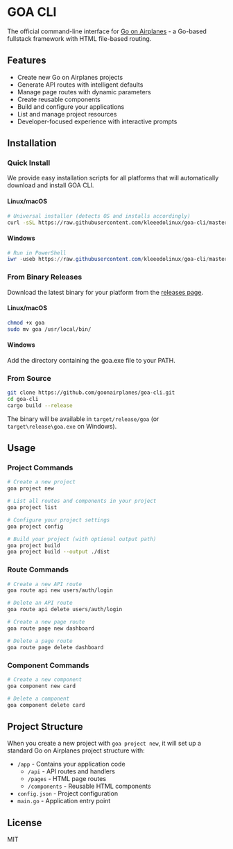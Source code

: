 # GOA CLI

The official command-line interface for [Go on Airplanes](https://github.com/kleeedolinux/goonairplanes) - a Go-based fullstack framework with HTML file-based routing.

## Features

- Create new Go on Airplanes projects
- Generate API routes with intelligent defaults
- Manage page routes with dynamic parameters
- Create reusable components
- Build and configure your applications
- List and manage project resources
- Developer-focused experience with interactive prompts

## Installation

### Quick Install

We provide easy installation scripts for all platforms that will automatically download and install GOA CLI.

#### Linux/macOS
```bash
# Universal installer (detects OS and installs accordingly)
curl -sSL https://raw.githubusercontent.com/kleeedolinux/goa-cli/master/scripts/install.sh | bash
```

#### Windows
```powershell
# Run in PowerShell
iwr -useb https://raw.githubusercontent.com/kleeedolinux/goa-cli/master/scripts/install.ps1 | iex
```

### From Binary Releases

Download the latest binary for your platform from the [releases page](https://github.com/goonairplanes/goa-cli/releases).

#### Linux/macOS
```bash
chmod +x goa
sudo mv goa /usr/local/bin/
```

#### Windows
Add the directory containing the goa.exe file to your PATH.

### From Source

```bash
git clone https://github.com/goonairplanes/goa-cli.git
cd goa-cli
cargo build --release
```

The binary will be available in `target/release/goa` (or `target\release\goa.exe` on Windows).

## Usage

### Project Commands

```bash
# Create a new project
goa project new

# List all routes and components in your project
goa project list

# Configure your project settings
goa project config

# Build your project (with optional output path)
goa project build
goa project build --output ./dist
```

### Route Commands

```bash
# Create a new API route
goa route api new users/auth/login

# Delete an API route
goa route api delete users/auth/login

# Create a new page route
goa route page new dashboard

# Delete a page route
goa route page delete dashboard
```

### Component Commands

```bash
# Create a new component
goa component new card

# Delete a component
goa component delete card
```

## Project Structure

When you create a new project with `goa project new`, it will set up a standard Go on Airplanes project structure with:

- `/app` - Contains your application code
  - `/api` - API routes and handlers
  - `/pages` - HTML page routes
  - `/components` - Reusable HTML components
- `config.json` - Project configuration
- `main.go` - Application entry point

## License

MIT 